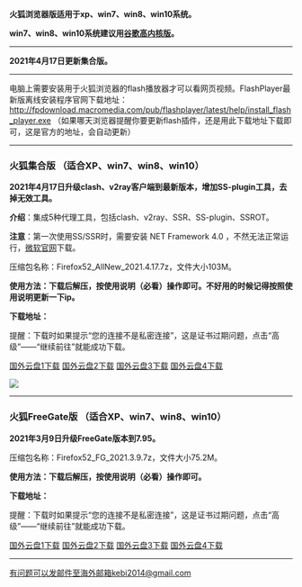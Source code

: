 **火狐浏览器版适用于xp、win7、win8、win10系统。**

**win7、win8、win10系统建议用[谷歌高内核版](https://github.com/Alvin9999/new-pac/wiki/%E9%AB%98%E5%86%85%E6%A0%B8%E7%89%88)。**

***

**2021年4月17日更新集合版。**

***

电脑上需要安装用于火狐浏览器的flash播放器才可以看网页视频。FlashPlayer最新版离线安装程序官网下载地址：
http://fpdownload.macromedia.com/pub/flashplayer/latest/help/install_flash_player.exe （如果哪天浏览器提醒你要更新flash插件，还是用此下载地址下载即可，这是官方的地址，会自动更新）

***


### 火狐集合版 （适合XP、win7、win8、win10）

**2021年4月17日升级clash、v2ray客户端到最新版本，增加SS-plugin工具，去掉无效工具。**

**介绍**：集成5种代理工具，包括clash、v2ray、SSR、SS-plugin、SSROT。

**注意**：第一次使用SS/SSR时，需要安装 NET Framework 4.0 ，不然无法正常运行，[微软官网](https://www.microsoft.com/zh-cn/download/details.aspx?id=17718)下载。

压缩包名称：Firefox52_AllNew_2021.4.17.7z，文件大小103M。

**使用方法：下载后解压，按使用说明（必看）操作即可。不好用的时候记得按照使用说明更新一下ip。**

**下载地址：**

提醒：下载时如果提示“您的连接不是私密连接”，这是证书过期问题，点击“高级”——“继续前往”就能成功下载。

[国外云盘1下载](https://tr101.free4444.xyz/Firefox52_AllNew_2021.4.17.7z) 
[国外云盘2下载](https://tr71.free4444.xyz/Firefox52_AllNew_2021.4.17.7z) 
[国外云盘3下载](https://tr61.free4444.xyz/Firefox52_AllNew_2021.4.17.7z) 
[国外云盘4下载](https://tr91.free4444.xyz/Firefox52_AllNew_2021.4.17.7z) 

![](https://cdn.jsdelivr.net/gh/Alvin9999/pac2/softimag/firefox-2.PNG)

***

### 火狐FreeGate版 （适合XP、win7、win8、win10）

**2021年3月9日升级FreeGate版本到7.95。**

压缩包名称：Firefox52_FG_2021.3.9.7z，文件大小75.2M。

**使用方法：下载后解压，按使用说明（必看）操作即可。**

**下载地址：**

提醒：下载时如果提示“您的连接不是私密连接”，这是证书过期问题，点击“高级”——“继续前往”就能成功下载。

[国外云盘1下载](https://tr101.free4444.xyz/Firefox52_FG_2021.3.9.7z) 
[国外云盘2下载](https://tr71.free4444.xyz/Firefox52_FG_2021.3.9.7z) 
[国外云盘3下载](https://tr61.free4444.xyz/Firefox52_FG_2021.3.9.7z) 
[国外云盘4下载](https://tr91.free4444.xyz/Firefox52_FG_2021.3.9.7zz) 

***

有问题可以发邮件至海外邮箱kebi2014@gmail.com